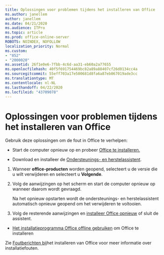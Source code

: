 ```yaml
---
title: Oplossingen voor problemen tijdens het installeren van Office
ms.author: janellem
author: janellem
ms.date: 04/21/2020
ms.audience: ITPro
ms.topic: article
ms.prod: office-online-server
ROBOTS: NOINDEX, NOFOLLOW
localization_priority: Normal
ms.custom:
- "852"
- "2000020"
ms.assetid: 26f1e0e6-7fbb-4c6d-aa31-eb60a2a77655
ms.openlocfilehash: 40f5f691754469bc82a89a88407cf26d0134cc4a
ms.sourcegitcommit: 55eff703a17e500681d8fa6a87eb067019ade3cc
ms.translationtype: MT
ms.contentlocale: nl-NL
ms.lasthandoff: 04/22/2020
ms.locfileid: "43709078"
---
```

# <a name="solutions-for-issues-while-installing-office"></a>Oplossingen voor problemen tijdens het installeren van Office

Gebruik deze oplossingen om de fout in Office te verhelpen:
  
- Start de computer opnieuw op en probeer [Office te installeren.](https://portal.office.com/OLS/MySoftware.aspx)

- Download en installeer de [Ondersteunings- en herstelassistent](https://aka.ms/SARA-OfficeUninstall-Alchemy).

1. Wanneer **office-producten** worden geopend, selecteert u de versie die u wilt verwijderen en selecteert u **Volgende**.

2. Volg de aanwijzingen op het scherm en start de computer opnieuw op wanneer daarom wordt gevraagd.

    Na het opnieuw opstarten wordt de ondersteunings- en herstelassistent automatisch opnieuw geopend om het verwijderen te voltooien.

3. Volg de resterende aanwijzingen en [installeer Office opnieuw](https://portal.office.com/OLS/MySoftware.aspx) of sluit de assistent.

- [Het installatieprogramma Office offline gebruiken](https://support.office.com/article/f0a85fe7-118f-41cb-a791-d59cef96ad1c?wt.mc_id=Alchemy_ClientDIA) om Office te installeren

Zie [Foutberichten bij](https://support.office.com/article/35ff2def-e0b2-4dac-9784-4cf212c1f6c2#BKMK_ErrorMessages)het installeren van Office voor meer informatie over installatiefouten.
  